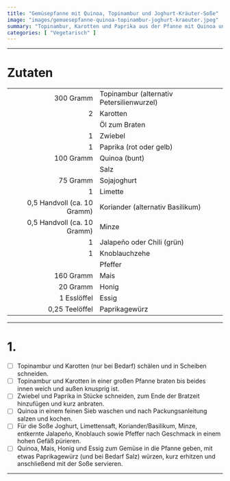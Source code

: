 ```yaml
---
title: "Gemüsepfanne mit Quinoa, Topinambur und Joghurt-Kräuter-Soße"
image: "images/gemuesepfanne-quinoa-topinambur-joghurt-kraeuter.jpeg"
summary: "Topinambur, Karotten und Paprika aus der Pfanne mit Quinoa und Kräuterjoghurt"
categories: [ "Vegetarisch" ]
---
```


---

# Zutaten

|                             |                                           |
|----------------------------:|:------------------------------------------|
|                   300 Gramm | Topinambur (alternativ Petersilienwurzel) |
|                           2 | Karotten                                  |
|                             | Öl zum Braten                             |
|                           1 | Zwiebel                                   |
|                           1 | Paprika (rot oder gelb)                   |
|                   100 Gramm | Quinoa (bunt)                             |
|                             | Salz                                      |
|                    75 Gramm | Sojajoghurt                               |
|                           1 | Limette                                   |
| 0,5 Handvoll (ca. 10 Gramm) | Koriander (alternativ Basilikum)          |
| 0,5 Handvoll (ca. 10 Gramm) | Minze                                     |
|                           1 | Jalapeño oder Chili (grün)                |
|                           1 | Knoblauchzehe                             |
|                             | Pfeffer                                   |
|                   160 Gramm | Mais                                      |
|                    20 Gramm | Honig                                     |
|                 1 Esslöffel | Essig                                     |
|              0,25 Teelöffel | Paprikagewürz                             |

---

# 1.

- [ ] Topinambur und Karotten (nur bei Bedarf) schälen und in Scheiben schneiden.
- [ ] Topinambur und Karotten in einer großen Pfanne braten bis beides innen weich und außen knusprig ist.
- [ ] Zwiebel und Paprika in Stücke schneiden, zum Ende der Bratzeit hinzufügen und kurz anbraten.
- [ ] Quinoa in einem feinen Sieb waschen und nach Packungsanleitung salzen und kochen.
- [ ] Für die Soße Joghurt, Limettensaft, Koriander/Basilikum, Minze, entkernte Jalapeño, Knoblauch sowie Pfeffer nach
  Geschmack in einem hohen Gefäß pürieren.
- [ ] Quinoa, Mais, Honig und Essig zum Gemüse in die Pfanne geben, mit etwas Paprikagewürz (und bei Bedarf Salz)
  würzen, kurz erhitzen und anschließend mit der Soße servieren.

---
